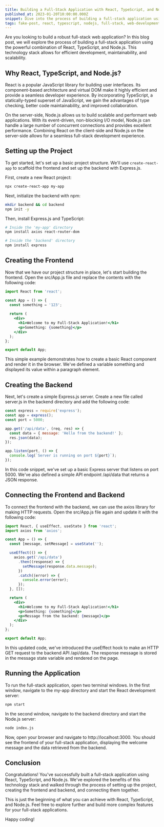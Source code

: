 ```yaml
---
title: Building a Full-Stack Application with React, TypeScript, and Node.js
published_at: 2023-01-20T10:00:00.000Z
snippet: Dive into the process of building a full-stack application using React, TypeScript, and Node.js. Learn about the benefits of each technology, explore their integration, and discover best practices for structuring your project. From setting up the backend with Node.js and Express to building a responsive frontend with React and TypeScript, this blog post will guide you through the entire development journey.
tags: fake-post, react, typescript, nodejs, full-stack, web-development
---
```


 

Are you looking to build a robust full-stack web application? In this blog post, we will explore the process of building a full-stack application using the powerful combination of React, TypeScript, and Node.js. This technology stack allows for efficient development, maintainability, and scalability.

## Why React, TypeScript, and Node.js?

React is a popular JavaScript library for building user interfaces. Its component-based architecture and virtual DOM make it highly efficient and provide a seamless developer experience. By incorporating TypeScript, a statically-typed superset of JavaScript, we gain the advantages of type checking, better code maintainability, and improved collaboration.

On the server-side, Node.js allows us to build scalable and performant web applications. With its event-driven, non-blocking I/O model, Node.js can handle a large number of concurrent connections and provides excellent performance. Combining React on the client-side and Node.js on the server-side allows for a seamless full-stack development experience.

## Setting up the Project

To get started, let's set up a basic project structure. We'll use `create-react-app` to scaffold the frontend and set up the backend with Express.js.

First, create a new React project:

```bash
npx create-react-app my-app
```

Next, initialize the backend with npm:


```bash
mkdir backend && cd backend
npm init -y
```

Then, install Express.js and TypeScript:

```bash
# Inside the 'my-app' directory
npm install axios react-router-dom

# Inside the 'backend' directory
npm install express
```

## Creating the Frontend

Now that we have our project structure in place, let's start building the frontend. Open the src/App.js file and replace the contents with the following code:

```jsx
import React from 'react';

const App = () => {
  const something = '123';
  
  return (
    <div>
      <h1>Welcome to my Full-Stack Application!</h1>
      <p>Something: {something}</p>
    </div>
  );
};

export default App;
```

This simple example demonstrates how to create a basic React component and render it in the browser. We've defined a variable something and displayed its value within a paragraph element.

## Creating the Backend

Next, let's create a simple Express.js server. Create a new file called server.js in the backend directory and add the following code:

```js
const express = require('express');
const app = express();
const port = 5000;

app.get('/api/data', (req, res) => {
  const data = { message: 'Hello from the backend!' };
  res.json(data);
});

app.listen(port, () => {
  console.log(`Server is running on port ${port}`);
});
```
In this code snippet, we've set up a basic Express server that listens on port 5000. We've also defined a simple API endpoint /api/data that returns a JSON response.

## Connecting the Frontend and Backend

To connect the frontend with the backend, we can use the axios library for making HTTP requests. Open the src/App.js file again and update it with the following code:

```jsx	
import React, { useEffect, useState } from 'react';
import axios from 'axios';

const App = () => {
  const [message, setMessage] = useState('');

  useEffect(() => {
    axios.get('/api/data')
      .then((response) => {
        setMessage(response.data.message);
      })
      .catch((error) => {
        console.error(error);
      });
  }, []);

  return (
    <div>
      <h1>Welcome to my Full-Stack Application!</h1>
      <p>Something: {something}</p>
      <p>Message from the backend: {message}</p>
    </div>
  );
};

export default App;
```

In this updated code, we've introduced the useEffect hook to make an HTTP GET request to the backend API /api/data. The response message is stored in the message state variable and rendered on the page.

## Running the Application

To run the full-stack application, open two terminal windows. In the first window, navigate to the my-app directory and start the React development server:

```bash
npm start
```

In the second window, navigate to the backend directory and start the Node.js server:

```bash
node index.js
```

Now, open your browser and navigate to http://localhost:3000. You should see the frontend of your full-stack application, displaying the welcome message and the data retrieved from the backend.

## Conclusion

Congratulations! You've successfully built a full-stack application using React, TypeScript, and Node.js. We've explored the benefits of this technology stack and walked through the process of setting up the project, creating the frontend and backend, and connecting them together.

This is just the beginning of what you can achieve with React, TypeScript, and Node.js. Feel free to explore further and build more complex features for your full-stack applications.

Happy coding!
